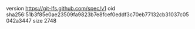 version https://git-lfs.github.com/spec/v1
oid sha256:51b3f85e0ae23509fa9823b7e8fcef0eddf3c70eb77132cb31037c05042a3447
size 2748
